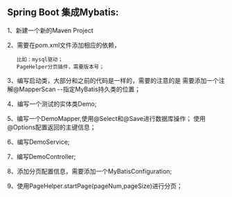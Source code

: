 

Spring Boot 集成Mybatis:
---------------------------------------
1、新建一个新的Maven Project

2、需要在pom.xml文件添加相应的依赖，

       比如：mysql驱动；
       PageHelper分页插件，需要版本号；
3、编写启动类，大部分和之前的代码是一样的，需要的注意的是 需要添加一个注解@MapperScan --指定MyBatis持久类的位置；

4、编写一个测试的实体类Demo;

5、编写一个DemoMapper,使用@Select和@Save进行数据库操作；   使用@Options配置返回的主键信息；
   
6、编写DemoService;

7、编写DemoController;

8、添加分页配置信息，需要添加一个MyBatisConfiguration;

9、使用PageHelper.startPage(pageNum,pageSize)进行分页；


   